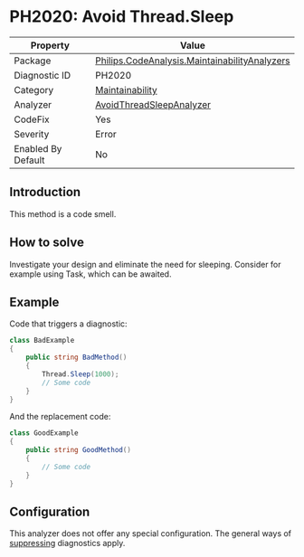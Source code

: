 # PH2020: Avoid Thread.Sleep

| Property | Value  |
|--|--|
| Package | [Philips.CodeAnalysis.MaintainabilityAnalyzers](https://www.nuget.org/packages/Philips.CodeAnalysis.MaintainabilityAnalyzers) |
| Diagnostic ID | PH2020 |
| Category  | [Maintainability](../Maintainability.md) |
| Analyzer | [AvoidThreadSleepAnalyzer](https://github.com/philips-software/roslyn-analyzers/blob/main/Philips.CodeAnalysis.MaintainabilityAnalyzers/Maintainability/AvoidThreadSleepAnalyzer.cs)
| CodeFix  | Yes |
| Severity | Error |
| Enabled By Default | No |

## Introduction

This method is a code smell.

## How to solve

Investigate your design and eliminate the need for sleeping. Consider for example using Task, which can be awaited.

## Example

Code that triggers a diagnostic:
``` cs
class BadExample
{
    public string BadMethod()
    {
        Thread.Sleep(1000);
        // Some code
    }
}

```

And the replacement code:
``` cs
class GoodExample
{
    public string GoodMethod()
    {
        // Some code
    }
}

```

## Configuration

This analyzer does not offer any special configuration. The general ways of [suppressing](https://learn.microsoft.com/en-us/dotnet/fundamentals/code-analysis/suppress-warnings) diagnostics apply.

